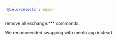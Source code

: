 ```yaml
---
'@celo/celocli': major
---
```


remove all exchange:\*\*\* commands.

We recommended swapping with mento app instead
